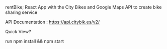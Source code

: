 rentBike;
React App with the City Bikes and Google Maps API to create bike sharing service

API Documentation : https://api.citybik.es/v2/

Quick View?

run npm install && npm start
